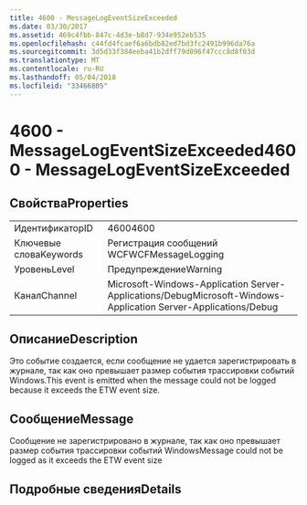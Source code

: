 ```yaml
---
title: 4600 - MessageLogEventSizeExceeded
ms.date: 03/30/2017
ms.assetid: 469c4fbb-847c-4d3e-b8d7-934e952eb535
ms.openlocfilehash: c44fd4fcaef6a6bdb82ed7bd3fc2491b996da76a
ms.sourcegitcommit: 3d5d33f384eeba41b2dff79d096f47ccc8d8f03d
ms.translationtype: MT
ms.contentlocale: ru-RU
ms.lasthandoff: 05/04/2018
ms.locfileid: "33466805"
---
```

# <a name="4600---messagelogeventsizeexceeded"></a><span data-ttu-id="3329e-102">4600 - MessageLogEventSizeExceeded</span><span class="sxs-lookup"><span data-stu-id="3329e-102">4600 - MessageLogEventSizeExceeded</span></span>
## <a name="properties"></a><span data-ttu-id="3329e-103">Свойства</span><span class="sxs-lookup"><span data-stu-id="3329e-103">Properties</span></span>  
  
|||  
|-|-|  
|<span data-ttu-id="3329e-104">Идентификатор</span><span class="sxs-lookup"><span data-stu-id="3329e-104">ID</span></span>|<span data-ttu-id="3329e-105">4600</span><span class="sxs-lookup"><span data-stu-id="3329e-105">4600</span></span>|  
|<span data-ttu-id="3329e-106">Ключевые слова</span><span class="sxs-lookup"><span data-stu-id="3329e-106">Keywords</span></span>|<span data-ttu-id="3329e-107">Регистрация сообщений WCF</span><span class="sxs-lookup"><span data-stu-id="3329e-107">WCFMessageLogging</span></span>|  
|<span data-ttu-id="3329e-108">Уровень</span><span class="sxs-lookup"><span data-stu-id="3329e-108">Level</span></span>|<span data-ttu-id="3329e-109">Предупреждение</span><span class="sxs-lookup"><span data-stu-id="3329e-109">Warning</span></span>|  
|<span data-ttu-id="3329e-110">Канал</span><span class="sxs-lookup"><span data-stu-id="3329e-110">Channel</span></span>|<span data-ttu-id="3329e-111">Microsoft-Windows-Application Server-Applications/Debug</span><span class="sxs-lookup"><span data-stu-id="3329e-111">Microsoft-Windows-Application Server-Applications/Debug</span></span>|  
  
## <a name="description"></a><span data-ttu-id="3329e-112">Описание</span><span class="sxs-lookup"><span data-stu-id="3329e-112">Description</span></span>  
 <span data-ttu-id="3329e-113">Это событие создается, если сообщение не удается зарегистрировать в журнале, так как оно превышает размер события трассировки событий Windows.</span><span class="sxs-lookup"><span data-stu-id="3329e-113">This event is emitted when the message could not be logged because it exceeds the ETW event size.</span></span>  
  
## <a name="message"></a><span data-ttu-id="3329e-114">Сообщение</span><span class="sxs-lookup"><span data-stu-id="3329e-114">Message</span></span>  
 <span data-ttu-id="3329e-115">Сообщение не зарегистрировано в журнале, так как оно превышает размер события трассировки событий Windows</span><span class="sxs-lookup"><span data-stu-id="3329e-115">Message could not be logged as it exceeds the ETW event size</span></span>  
  
## <a name="details"></a><span data-ttu-id="3329e-116">Подробные сведения</span><span class="sxs-lookup"><span data-stu-id="3329e-116">Details</span></span>
